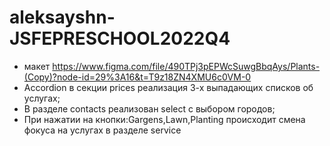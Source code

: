 # aleksayshn-JSFEPRESCHOOL2022Q4
* макет https://www.figma.com/file/490TPj3pEPWcSuwgBbqAys/Plants-(Copy)?node-id=29%3A16&t=T9z18ZN4XMU6c0VM-0
* Accordion в секции prices реализация 3-х выпадающих списков об услугах; 
* В разделе contacts реализован select с выбором городов; 
* При нажатии на кнопки:Gargens,Lawn,Planting происходит смена фокуса на услугах в разделе service
